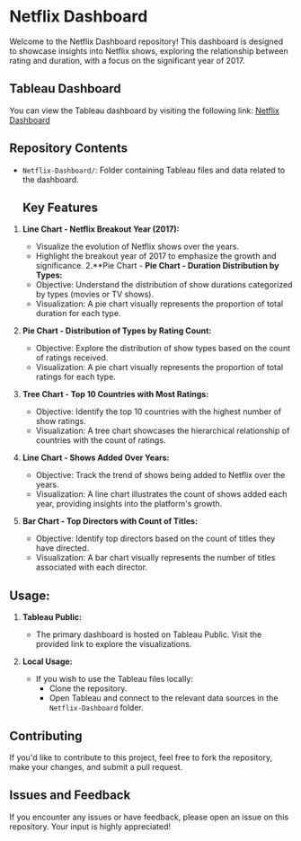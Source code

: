 # Netflix Dashboard

Welcome to the Netflix Dashboard repository! This dashboard is designed to showcase insights into Netflix shows, exploring the relationship between rating and duration, with a focus on the significant year of 2017.

## Tableau Dashboard

You can view the Tableau dashboard by visiting the following link:
[Netflix Dashboard](https://public.tableau.com/app/profile/sri.durga.bhavani.gude/viz/NETFLIXANALYSISDASHBOARD_17082567000440/Dashboard1)

## Repository Contents

- `Netflix-Dashboard/`: Folder containing Tableau files and data related to the dashboard.

  ## Key Features

1. **Line Chart - Netflix Breakout Year (2017):**
   - Visualize the evolution of Netflix shows over the years.
   - Highlight the breakout year of 2017 to emphasize the growth and significance.
2.**Pie Chart - **Pie Chart - Duration Distribution by Types:**
   - Objective: Understand the distribution of show durations categorized by types (movies or TV shows).
   - Visualization: A pie chart visually represents the proportion of total duration for each type.

3. **Pie Chart - Distribution of Types by Rating Count:**
   - Objective: Explore the distribution of show types based on the count of ratings received.
   - Visualization: A pie chart visually represents the proportion of total ratings for each type.

4. **Tree Chart - Top 10 Countries with Most Ratings:**
   - Objective: Identify the top 10 countries with the highest number of show ratings.
   - Visualization: A tree chart showcases the hierarchical relationship of countries with the count of ratings.

5. **Line Chart - Shows Added Over Years:**
   - Objective: Track the trend of shows being added to Netflix over the years.
   - Visualization: A line chart illustrates the count of shows added each year, providing insights into the platform's growth.

6. **Bar Chart - Top Directors with Count of Titles:**
   - Objective: Identify top directors based on the count of titles they have directed.
   - Visualization: A bar chart visually represents the number of titles associated with each director.

## Usage:

1. **Tableau Public:**
   - The primary dashboard is hosted on Tableau Public. Visit the provided link to explore the visualizations.

2. **Local Usage:**
   - If you wish to use the Tableau files locally:
      - Clone the repository.
      - Open Tableau and connect to the relevant data sources in the `Netflix-Dashboard` folder.

## Contributing

If you'd like to contribute to this project, feel free to fork the repository, make your changes, and submit a pull request.

## Issues and Feedback

If you encounter any issues or have feedback, please open an issue on this repository. Your input is highly appreciated!

